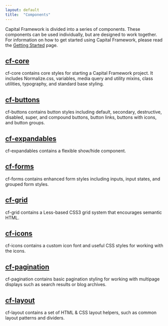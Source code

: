 ```yaml
---
layout: default
title:  "Components"
---
```


Capital Framework is divided into a series of components. These components can be used individually, but are designed to work together. For information on how to get started using Capital Framework, please read the [Getting Started](../getting-started/) page. 


## [cf-core](https://cfpb.github.io/cf-core/docs/)

cf-core contains core styles for starting a Capital Framework project. It includes Normalize.css, variables, media query and utility mixins, class utilities, typography, and standard base styling. 

## [cf-buttons](https://cfpb.github.io/cf-buttons/docs/)

cf-buttons contains button styles including default, secondary, destructive, disabled, super, and compound buttons, button links, buttons with icons, and button groups.

## [cf-expandables](https://cfpb.github.io/cf-expandables/docs/)

cf-expandables contains a flexible show/hide component. 

## [cf-forms](https://cfpb.github.io/cf-forms/docs/)

cf-forms contains enhanced form styles including inputs, input states, and grouped form styles.

## [cf-grid](https://cfpb.github.io/cf-grid/docs/)

cf-grid contains a Less-based CSS3 grid system that encourages semantic HTML. 

## [cf-icons](https://cfpb.github.io/cf-icons/docs/)

cf-icons contains a custom icon font and useful CSS styles for working with the icons.

## [cf-pagination](https://cfpb.github.io/cf-pagination/docs/)

cf-pagination contains basic pagination styling for working with multipage displays such as search results or blog archives.

## [cf-layout](https://cfpb.github.io/cf-layout/docs/)

cf-layout contains a set of HTML & CSS layout helpers, such as common layout patterns and dividers. 

